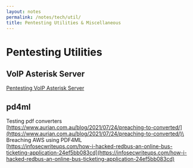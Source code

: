 ```yaml
---
layout: notes
permalink: /notes/tech/util/
title: Pentesting Utilities & Miscellaneous
---
```


# Pentesting Utilities

## VoIP Asterisk Server
[Pentesting VoIP Asterisk Server](https://www.hackingarticles.in/penetration-testing-on-voip-asterisk-server/)

## pd4ml
Testing pdf converters\
[https://www.aurian.com.au/blog/2021/07/24/preaching-to-converted/](https://www.aurian.com.au/blog/2021/07/24/preaching-to-converted/)\
\
Breaching AWS using PDF4ML\
[https://infosecwriteups.com/how-i-hacked-redbus-an-online-bus-ticketing-application-24ef5bb083cd](https://infosecwriteups.com/how-i-hacked-redbus-an-online-bus-ticketing-application-24ef5bb083cd)